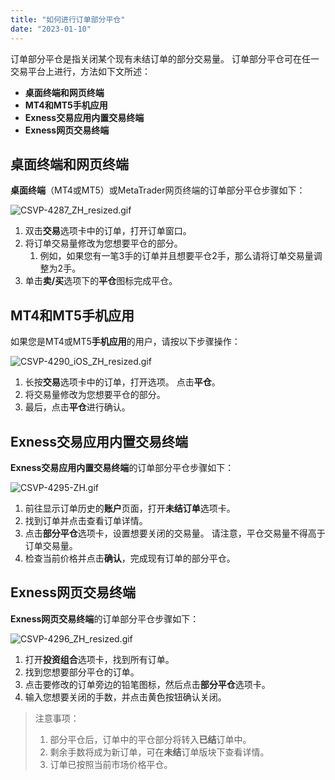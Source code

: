 ```yaml
---
title: "如何进行订单部分平仓"
date: "2023-01-10"
---
```


订单部分平仓是指关闭某个现有未结订单的部分交易量。 订单部分平仓可在任一交易平台上进行，方法如下文所述：

- **桌面终端和网页终端**
- **MT4和MT5手机应用**
- **Exness交易应用内置交易终端**
- **Exness网页交易终端**

## 桌面终端和网页终端

**桌面终端**（MT4或MT5）或MetaTrader网页终端的订单部分平仓步骤如下：

![CSVP-4287_ZH_resized.gif](https://testingcf.jsdelivr.net/gh/jarlin8/OSS@main/exhelp/CSVP-4287_ZH_resized.gif)

1. 双击**交易**选项卡中的订单，打开订单窗口。
2. 将订单交易量修改为您想要平仓的部分。
    1. 例如，如果您有一笔3手的订单并且想要平仓2手，那么请将订单交易量调整为2手。
3. 单击**卖/买**选项下的**平仓**图标完成平仓。

## MT4和MT5手机应用

如果您是MT4或MT5**手机应用**的用户，请按以下步骤操作：

![CSVP-4290_iOS_ZH_resized.gif](https://testingcf.jsdelivr.net/gh/jarlin8/OSS@main/exhelp/CSVP-4290_iOS_ZH_resized.gif)

1. 长按**交易**选项卡中的订单，打开选项。 点击**平仓**。
2. 将交易量修改为您想要平仓的部分。
3. 最后，点击**平仓**进行确认。

## Exness交易应用内置交易终端

**Exness交易应用内置交易终端**的订单部分平仓步骤如下：

![CSVP-4295-ZH.gif](https://testingcf.jsdelivr.net/gh/jarlin8/OSS@main/exhelp/CSVP-4295-ZH.gif)

1. 前往显示订单历史的**账户**页面，打开**未结订单**选项卡。
2. 找到订单并点击查看订单详情。
3. 点击**部分平仓**选项卡，设置想要关闭的交易量。 请注意，平仓交易量不得高于订单交易量。
4. 检查当前价格并点击**确认**，完成现有订单的部分平仓。

## Exness网页交易终端

**Exness网页交易终端**的订单部分平仓步骤如下：

![CSVP-4296_ZH_resized.gif](https://testingcf.jsdelivr.net/gh/jarlin8/OSS@main/exhelp/CSVP-4296_ZH_resized.gif)

1. 打开**投资组合**选项卡，找到所有订单。
2. 找到您想要部分平仓的订单。
3. 点击要修改的订单旁边的铅笔图标，然后点击**部分平仓**选项卡。
4. 输入您想要关闭的手数，并点击黄色按钮确认关闭。

> 注意事项：
> 1. 部分平仓后，订单中的平仓部分将转入**已结**订单中。
> 2. 剩余手数将成为新订单，可在**未结**订单版块下查看详情。
> 3. 订单已按照当前市场价格平仓。
